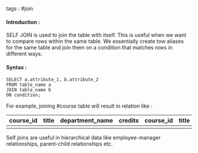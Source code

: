 tags : #join 

#### Introduction : 

SELF JOIN is used to join the table  with itself. This is useful when we want to compare rows within the same table. We essentially create tow aliases for the same table and join them on a condition that matches rows in different ways.

#### Syntax : 

```
SELECT a.attribute_1, b.attribute_2
FROM table_name a 
JOIN table_name b
ON condition;
```

For example, joining #course table will result in relation like : 

| course_id | title | department_name | credits | course_id | title | department_name | credits |
| --------- | ----- | --------------- | ------- | --------- | ----- | --------------- | ------- |
|           |       |                 |         |           |       |                 |         |

Self joins are useful in hierarchical data like employee-manager relationships, parent-child relationships etc. 

